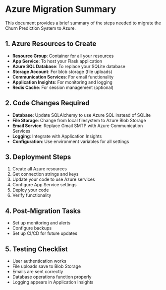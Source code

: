 # Azure Migration Summary

This document provides a brief summary of the steps needed to migrate the Churn Prediction System to Azure.

## 1. Azure Resources to Create

- **Resource Group**: Container for all your resources
- **App Service**: To host your Flask application
- **Azure SQL Database**: To replace your SQLite database
- **Storage Account**: For blob storage (file uploads)
- **Communication Services**: For email functionality
- **Application Insights**: For monitoring and logging
- **Redis Cache**: For session management (optional)

## 2. Code Changes Required

- **Database**: Update SQLAlchemy to use Azure SQL instead of SQLite
- **File Storage**: Change from local filesystem to Azure Blob Storage
- **Email Service**: Replace Gmail SMTP with Azure Communication Services
- **Logging**: Integrate with Application Insights
- **Configuration**: Use environment variables for all settings

## 3. Deployment Steps

1. Create all Azure resources
2. Get connection strings and keys
3. Update your code to use Azure services
4. Configure App Service settings
5. Deploy your code
6. Verify functionality

## 4. Post-Migration Tasks

- Set up monitoring and alerts
- Configure backups
- Set up CI/CD for future updates

## 5. Testing Checklist

- User authentication works
- File uploads save to Blob Storage
- Emails are sent correctly
- Database operations function properly
- Logging appears in Application Insights
